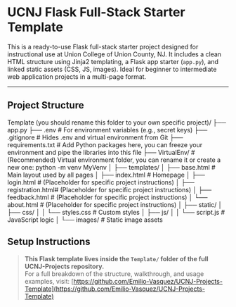 # **UCNJ Flask Full-Stack Starter Template**

This is a ready-to-use Flask full-stack starter project designed for instructional use at Union College of Union County, NJ. It includes a clean HTML structure using Jinja2 templating, a Flask app starter (`app.py`), and linked static assets (CSS, JS, images). Ideal for beginner to intermediate web application projects in a multi-page format.

---

## **Project Structure**

Template (you should rename this folder to your own specific project)/
├── app.py
├── .env # For environment variables (e.g., secret keys)
├── .gitignore # Hides .env and virtual environment from Git
├── requirements.txt # Add Python packages here, you can freeze your environment and pipe the libraries into this file
├── VirtualEnv/ # (Recommended) Virtual environment folder, you can rename it or create a new one: python -m venv MyVenv
│
├── templates/
│ ├── base.html # Main layout used by all pages
│ ├── index.html # Homepage
│ ├── login.html # (Placeholder for specific project instructions)
│ ├── registration.html# (Placeholder for specific project instructions)
│ ├── feedback.html # (Placeholder for specific project instructions)
│ └── about.html # (Placeholder for specific project instructions)
│
├── static/
│ ├── css/
│ │ └── styles.css # Custom styles
│ ├── js/
│ │ └── script.js # JavaScript logic
│ └── images/ # Static image assets

## **Setup Instructions**

> **This Flask template lives inside the `Template/` folder of the full UCNJ-Projects repository.**  
> For a full breakdown of the structure, walkthrough, and usage examples, visit:
> [https://github.com/Emilio-Vasquez/UCNJ-Projects-Template](https://github.com/Emilio-Vasquez/UCNJ-Projects-Template)
